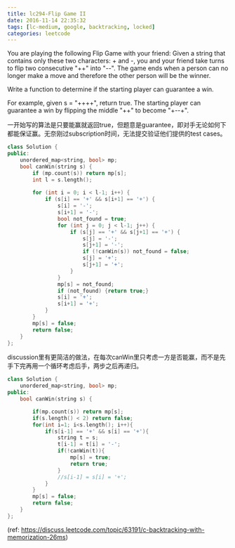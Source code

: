 ```yaml
---
title: lc294-Flip Game II
date: 2016-11-14 22:35:32
tags: [lc-medium, google, backtracking, locked]
categories: leetcode
---
```


You are playing the following Flip Game with your friend: Given a string that contains only these two characters: + and -, you and your friend take turns to flip two consecutive "++" into "--". The game ends when a person can no longer make a move and therefore the other person will be the winner.

Write a function to determine if the starting player can guarantee a win.

For example, given s = "++++", return true. The starting player can guarantee a win by flipping the middle "++" to become "+--+".

一开始写的算法是只要能赢就返回true，但题意是guarantee，即对手无论如何下都能保证赢。无奈刚过subscription时间，无法提交验证他们提供的test cases。


```c++
class Solution {
public:
    unordered_map<string, bool> mp;
    bool canWin(string s) {
        if (mp.count(s)) return mp[s];
        int l = s.length();
        
        for (int i = 0; i < l-1; i++) {
            if (s[i] == '+' && s[i+1] == '+') {
                s[i] = '-';
                s[i+1] = '-';
                bool not_found = true;
                for (int j = 0; j < l-1; j++) {
                    if (s[j] == '+' && s[j+1] == '+') {
                        s[j] = '-';
                        s[j+1] = '-';
                        if (!canWin(s)) not_found = false;
                        s[j] = '+';
                        s[j+1] = '+';
                    }
                }
                mp[s] = not_found;
                if (not_found) {return true;}
                s[i] = '+';
                s[i+1] = '+';
            }
        }
        mp[s] = false;
        return false;
    }
};
```

discussion里有更简洁的做法，在每次canWin里只考虑一方是否能赢，而不是先手下完再用一个循环考虑后手，两步之后再递归。

```c++
class Solution {
    unordered_map<string, bool> mp;
public:
    bool canWin(string s) {

        if(mp.count(s)) return mp[s];
        if(s.length() < 2) return false;
        for(int i=1; i<s.length(); i++){
            if(s[i-1] == '+' && s[i] == '+'){
                string t = s;
                t[i-1] = t[i] = '-';
                if(!canWin(t)){
                    mp[s] = true;
                    return true;
                }
                //s[i-1] = s[i] = '+';
            }
        }
        mp[s] = false;
        return false;
    }
};
```
(ref: https://discuss.leetcode.com/topic/63191/c-backtracking-with-memorization-26ms)
